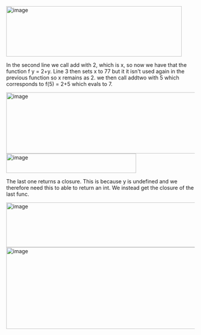 <img width="469" height="135" alt="image" src="https://github.com/user-attachments/assets/4e93f409-5cf1-4b77-9301-7c68bfdf8798" />

In the second line we call add with 2, which is x, so now we have that the function f y = 2+y.
Line 3 then sets x to 77 but it it isn't used again in the previous function so x remains as 2. we then call addtwo with 5 which corresponds to f(5) = 2+5 which evals to 7.

<img width="781" height="164" alt="image" src="https://github.com/user-attachments/assets/118dd773-6d00-45a2-9d11-cda265cffb87" />
<img width="347" height="52" alt="image" src="https://github.com/user-attachments/assets/0f5b3948-3c1b-4418-8d8d-16d2a9752541" />


The last one returns a closure. This is because y is undefined and we therefore need this to able to return an int. We instead get the closure of the last func.

<img width="777" height="120" alt="image" src="https://github.com/user-attachments/assets/bfbe809b-7acf-4e76-bd0d-2872a31ff65d" />
<img width="813" height="219" alt="image" src="https://github.com/user-attachments/assets/78e20c96-3e04-41c6-bb56-1f2dad442590" />


